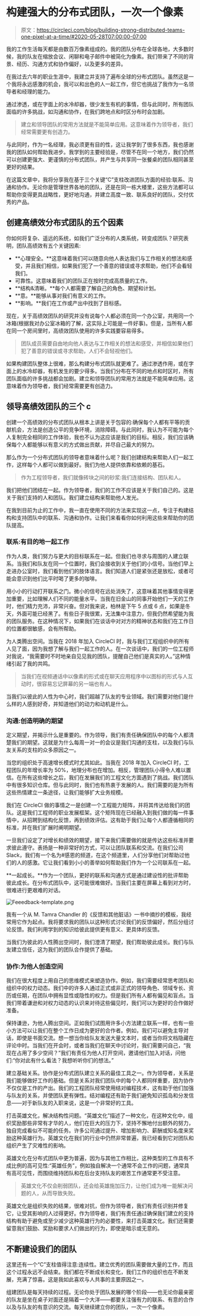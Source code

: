 # 构建强大的分布式团队，一次一个像素

> 原文：<https://circleci.com/blog/building-strong-distributed-teams-one-pixel-at-a-time/#2020-05-28T07:00:00-07:00>

我的工作生活每天都是由数百万像素组成的。我的团队分布在全球各地，大多数时候，我的队友在缩放会议、闲聊和电子邮件中被简化为像素。我们带来了不同的背景、经历、沟通方式和协作偏好，以及更多的差异。

在我过去六年的职业生涯中，我建立并支持了遍布全球的分布式团队。虽然这是一个我将永远感激的机会，我可以和出色的人一起工作，但它也挑战了我作为一名领导者和经理的能力。

通过渗透，或在字面上的水冷却器，很少发生有机的事情，但与此同时，所有团队面临的许多挑战，如沟通和协作，在我们跨地点和时区分布时会加剧。

> 建立和领导团队的常用方法就是不能简单应用。这意味着作为领导者，我们经常需要更有创造力。

与此同时，作为一名经理，我必须更有目的性，这让我学到了很多东西，我也感谢我的团队如何帮助我进步。我学到的主要经验是，尽管不在同一个地方，我们仍然可以创建更强大、更谨慎的分布式团队，并产生与共享同一张餐桌的团队相同甚至更好的结果。

在这篇文章中，我将分享我在基于三个关键“C”支柱改进团队方面的经验:联系、沟通和协作。无论你是管理世界各地的团队，还是在同一栋大楼里，这些方法都可以帮助你变得更具战略性，更好地沟通，并建立高度一致、联系良好的团队，交付优秀的产品。

## 创建高绩效分布式团队的五个因素

你如何将复杂、遥远的系统，如我们广泛分布的人类系统，转变成团队？研究表明，团队高绩效有五个关键因素:

*   **心理安全。**这意味着我们可以随意向他人表达我们与工作相关的想法和感受，并且我们相信，如果我们犯了一个善意的错误或寻求帮助，他们不会看轻我们。
*   可靠性。这意味着我们的团队正在按时完成高质量的工作。
*   **结构&清晰。**每个人都需要了解自己的角色、期望和计划。
*   **意。**能够从事对我们有意义的工作。
*   **影响。**我们在工作或产出中找到了目标感。

现在，关于高绩效团队的研究并没有说每个人都必须在同一个办公室，共用同一个冰箱(根据我对办公室冰箱的了解，这实际上可能是一件好事)。但是，当所有人都在同一个房间里时，高绩效团队使用的许多实践要容易得多。

> 团队成员需要自由地向他人表达与工作相关的想法和感受，并相信如果他们犯了善意的错误或寻求帮助，人们不会轻视他们。

如果构建团队整体上很难，那么构建分布式团队就更难了。通过渗透作用，或在字面上的水冷却器，有机发生的要少得多。当我们分布在不同的地点和时区时，所有团队面临的许多挑战都会加剧。建立和领导团队的常用方法就是不能简单应用。这意味着作为领导者，我们经常需要更有创造力。

## 领导高绩效团队的三个 c

创建一个高绩效的分布式团队从根本上讲是关于包容的:确保每个人都有平等的贡献机会，方法是创造公平的竞争环境，消除障碍。与此同时，我认为不可能为每个人复制完全相同的工作体验，我也不认为这应该是我们的目标。相反，我们应该确保每个人都能够以有意义的方式做出贡献，并尽自己最大的努力。

那么作为一个分布式团队的领导者意味着什么呢？我们创建结构来帮助人们一起工作，这样每个人都可以做到最好。我们为他人提供依靠和依赖的基石。

> 作为工程领导者，我们就像砖块之间的砂浆:我们连接结构、团队和人。

我们把他们团结在一起。作为领导者，我们的工作不应该是关于我们自己的。这是关于我们支持的人和团队。我们建立结构来帮助他人发光。

在我到目前为止的工作中，我一直在使用不同的方法来实现这一点，专注于构建结构和支持团队中的联系、沟通和协作。让我们来看看你如何利用这些来帮助你的团队提高。

### 联系:有目的地一起工作

作为人类，我们努力与更大的目标联系在一起。但我们也寻求与周围的人建立联系。当我们和队友在同一个位置时，我们会接收到关于他们的小信号。当他们早上走进办公室时，我们看到他们的肢体语言。我们知道人们是紧张还是放松，或者可能会意识到他们比平时喝了更多的咖啡。

用小小的行动打开联系之门。微小的信号在远处消失了，这意味着其他事情变得更加重要，比如理解人们不同的能量水平。当我在旧金山的同事开始他们一天的工作时，他们精力充沛，非常兴奋。但对我来说，柏林是下午 5 点或 6 点，如果是冬天，外面可能已经黑了。有些日子我很累，无法集中注意力，但我仍然希望能为我的团队服务。在这种情况下，如果我们在谈话中对对方的精神状态和我们在工作日的位置都很敏感，会有所帮助。

为人类腾出空间。当我在 2018 年加入 CircleCI 时，我与我们工程组织中的所有人见了面，因为我想了解与我们一起工作的人。在一次谈话中，我们的一位工程师对我说，“我需要时不时地亲自见见我的团队，提醒自己他们是真实的人。”这种情绪引起了我的共鸣。

> 当我们在视频通话中以像素的形式或在聊天应用程序中以图标的形式与人互动时，很容易忘记屏幕的另一端也有人。

当我们以彼此的人性为中心时，我们超越了队友的专业领域。我们需要对他们是什么样的人感到好奇，并知道他们的动力和动机是什么。

### 沟通:创造明确的期望

定义期望，并揭示什么是重要的。作为领导，我们有责任确保团队中的每个人都清楚我们的期望。这就是为什么每周一对一的会议是我们沟通的支柱，以及我们与队友关系的支柱的众多原因之一。

当您的组织处于高速增长模式时尤其如此。当我在 2018 年加入 CircleCI 时，工程团队的年增长率为 50%，地理分布也在增加。相反，管理团队小得令人难以置信。在所有这些增长之后，我们在发展我们的工程文化方面遇到了挑战。我们团队中有很多知识仓库。但与此同时，我们也有热衷于发展的人。我们需要的是为所有这些热情建立一条途径，让我们能够扩大业务规模。

我们在 CircleCI 做的事情之一是创建一个工程能力矩阵，并将其传达给我们的团队。这是我们工程师的职业发展框架。这个矩阵现在已经融入到我们做的每一件事情中，从招聘到结构化反馈，再到绩效评估。这有助于我们让每个人都遵循相同的标准，并在我们扩展时阐明期望。

一旦我们设定了对增长和绩效的期望，接下来我们需要做的就是传达这些标准并要求彼此遵守。表扬是一种非常好的方式，可以让团队联系和交流。在我们公司 Slack，我们有一个名为#感恩的频道，在这个频道里，人们分享他们对帮助过他们的人的感激。它让我们看到小小的善举如何帮助我们作为一个公司联系在一起。

**一起成长。**作为一个团队，更好的联系和沟通方式是通过建设性的批评帮助彼此成长。在分布式团队中，这可能很难做好。当我们主要在屏幕上看到对方时，很难进行更艰难的对话。

![Feeedback-template.png](img/c03163434e8f1aad6947d40ac3c75202.png)

我有一个从 M. Tamra Chandler 的《反馈和其他脏话》一书中摘抄的模板，我经常用它作为起点。我将要求我的团队以这种形式讨论我们的反馈偏好，然后分组讨论反馈。我们利用学到的知识给彼此提供更有意义、更具体的反馈。

当我们为彼此的人性腾出空间时，我们澄清了期望，我们帮助彼此成长。我们与队友建立信任，这为我们的团队合作提供了基础。

### 协作:为他人创造空间

我们在很大程度上用自己的思维模式来塑造协作。例如，我们需要经常思考团队和组织中的权力动态。我们中的许多人通过正式或非正式的领导角色、领域专长、资历或任期，在团队中拥有显性或隐性的权力。但是我们所有人都有偏见和盲点。当我们带着谦逊和对权力动态的认识来对待这些偏见时，我们可以为更好的合作做好准备。

保持谦逊，为他人腾出空间。正如我们试图用许多小方法建立联系一样，也有一些小方法可以让我们在整个工作日成为更好的合作者。例如，我们可以避免主导对话，即使是书面交流。想一想当你给队友发送大量文本时，或者当你将文档隐藏在评论中时。当我们在开会时，或者当我们在聊天中讨论时，我们需要问自己，“我现在占用了多少空间？”我们有责任为他人打开空间，邀请他们加入对话，问他们:“你对此有什么看法？我想听听你们的想法。”

建立基础关系。协作是分布式团队建立关系的最佳工具之一。作为领导者，关系是我们能够做好工作的基础。但是关系对我们团队中的每个人都同样重要，因为协作不仅仅是工作的产出。我们的工程团队经常使用结对编程技术，这有助于他们加强与队友的关系，并使团队更有弹性。结对编程还有助于我们避免知识孤岛和分发信息——对于新队友的入职来说，这是一个非常好的工具。

打击英雄文化，解决结构性问题。“英雄文化”描述了一种文化，在这种文化中，组织奖励那些非常有才华的人，他们在巨大的压力下，坚持不懈地付出额外的努力，独自完成看似不可能的任务。许多公司通过提升、增加影响力、薪酬或知名度来奖励这种英雄行为。英雄文化在我们的行业中仍然非常普遍，我已经看到它对团队和组织产生了灾难性的影响。

英雄文化在分布式团队中更为普遍，因为与其他工作相比，这种类型的工作具有不成比例的高可见性:“英雄任务”，例如独自解决一个通常不会工作的问题，通常具有高可见性，而围绕维持团队和在后台支持队友的艰苦工作通常更不受注意。

> 英雄文化不仅会削弱团队，还会给英雄施加压力，让他们成为唯一能解决问题的人，从而导致失败。

英雄文化是组织失败的结果，很难对抗，但作为领导者，我们有责任识别并修复它，让受其影响的人过得更好。作为领导者，我们有责任通过确保我们建立的支持结构有助于避免或至少减少这种英雄行为的必要性，来打击英雄文化。我们还需要留意我们鼓励、奖励和要求人们做出的行为，即使是暗示或无意的。

## 不断建设我们的团队

这里还有一个“C”支柱值得注意:连续性。建立优秀的团队需要做大量的工作，而且这个过程永远不会结束。我们都在不断成长和变化，我们工作的组织也在不断发展，充满了惊喜。这是我如此喜欢与人共事的主要原因之一。

组建团队是每天持续的过程。无论你处于团队发展的哪个阶段——也无论你最亲密的队友是坐在桌子对面还是隔着一个大洋——都要关注强有力的联系、有意的合作以及与队友的有意识的交流。每天继续建立你的团队，一次一个像素。